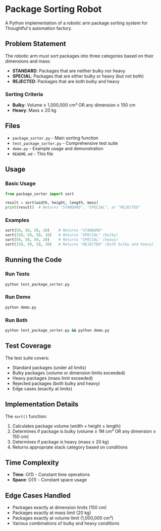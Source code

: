# Package Sorting Robot

A Python implementation of a robotic arm package sorting system for Thoughtful's automation factory.

## Problem Statement

The robotic arm must sort packages into three categories based on their dimensions and mass:

- **STANDARD**: Packages that are neither bulky nor heavy
- **SPECIAL**: Packages that are either bulky or heavy (but not both)
- **REJECTED**: Packages that are both bulky and heavy

### Sorting Criteria

- **Bulky**: Volume ≥ 1,000,000 cm³ OR any dimension ≥ 150 cm
- **Heavy**: Mass ≥ 20 kg

## Files

- `package_sorter.py` - Main sorting function
- `test_package_sorter.py` - Comprehensive test suite
- `demo.py` - Example usage and demonstration
- `README.md` - This file

## Usage

### Basic Usage

```python
from package_sorter import sort

result = sort(width, height, length, mass)
print(result)  # Returns "STANDARD", "SPECIAL", or "REJECTED"
```

### Examples

```python
sort(50, 50, 50, 10)    # Returns "STANDARD"
sort(150, 50, 50, 10)   # Returns "SPECIAL" (bulky)
sort(50, 50, 50, 20)    # Returns "SPECIAL" (heavy)
sort(150, 50, 50, 20)   # Returns "REJECTED" (both bulky and heavy)
```

## Running the Code

### Run Tests

```bash
python test_package_sorter.py
```

### Run Demo

```bash
python demo.py
```

### Run Both

```bash
python test_package_sorter.py && python demo.py
```

## Test Coverage

The test suite covers:

- Standard packages (under all limits)
- Bulky packages (volume or dimension limits exceeded)
- Heavy packages (mass limit exceeded)
- Rejected packages (both bulky and heavy)
- Edge cases (exactly at limits)

## Implementation Details

The `sort()` function:

1. Calculates package volume (width × height × length)
2. Determines if package is bulky (volume ≥ 1M cm³ OR any dimension ≥ 150 cm)
3. Determines if package is heavy (mass ≥ 20 kg)
4. Returns appropriate stack category based on conditions

## Time Complexity

- **Time**: O(1) - Constant time operations
- **Space**: O(1) - Constant space usage

## Edge Cases Handled

- Packages exactly at dimension limits (150 cm)
- Packages exactly at mass limit (20 kg)
- Packages exactly at volume limit (1,000,000 cm³)
- Various combinations of bulky and heavy conditions
